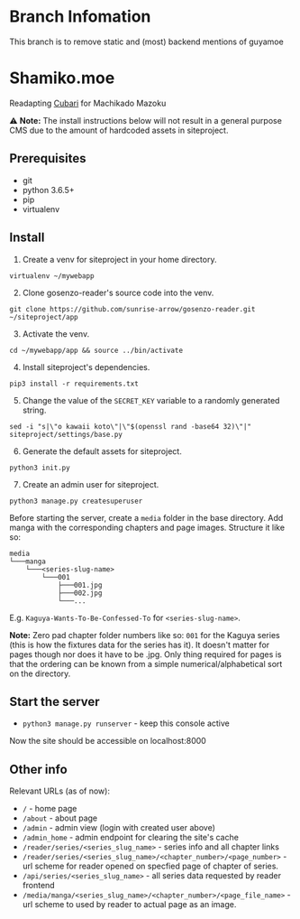 # Branch Infomation

This branch is to remove static and (most) backend mentions of guyamoe

# Shamiko.moe
Readapting [Cubari](https://github.com/appu1232/guyamoe) for Machikado Mazoku

⚠ **Note:** The install instructions below will not result in a general purpose CMS due to the amount of hardcoded assets in siteproject.

## Prerequisites 
- git
- python 3.6.5+
- pip
- virtualenv

## Install
1. Create a venv for siteproject in your home directory.
```
virtualenv ~/mywebapp
```

2. Clone gosenzo-reader's source code into the venv.
```
git clone https://github.com/sunrise-arrow/gosenzo-reader.git ~/siteproject/app
```

3. Activate the venv.
```
cd ~/mywebapp/app && source ../bin/activate
```

4. Install siteproject's dependencies.
```
pip3 install -r requirements.txt
```

5. Change the value of the `SECRET_KEY` variable to a randomly generated string.
```
sed -i "s|\"o kawaii koto\"|\"$(openssl rand -base64 32)\"|" siteproject/settings/base.py
```

6. Generate the default assets for siteproject.
```
python3 init.py
```

7. Create an admin user for siteproject.
```
python3 manage.py createsuperuser
```

Before starting the server, create a `media` folder in the base directory. Add manga with the corresponding chapters and page images. Structure it like so:
```
media
└───manga
    └───<series-slug-name>
        └───001
            ├───001.jpg
            ├───002.jpg
            └───...
```
E.g. `Kaguya-Wants-To-Be-Confessed-To` for `<series-slug-name>`. 

**Note:** Zero pad chapter folder numbers like so: `001` for the Kaguya series (this is how the fixtures data for the series has it). It doesn't matter for pages though nor does it have to be .jpg. Only thing required for pages is that the ordering can be known from a simple numerical/alphabetical sort on the directory.

## Start the server
-  `python3 manage.py runserver` - keep this console active

Now the site should be accessible on localhost:8000

## Other info
Relevant URLs (as of now): 

- `/` - home page
- `/about` - about page
- `/admin` - admin view (login with created user above)
- `/admin_home` - admin endpoint for clearing the site's cache
- `/reader/series/<series_slug_name>` - series info and all chapter links
- `/reader/series/<series_slug_name>/<chapter_number>/<page_number>` - url scheme for reader opened on specfied page of chapter of series.
- `/api/series/<series_slug_name>` - all series data requested by reader frontend
- `/media/manga/<series_slug_name>/<chapter_number>/<page_file_name>` - url scheme to used by reader to actual page as an image.

